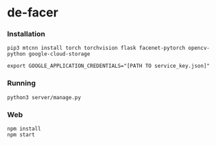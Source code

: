 # de-facer

### Installation

```
pip3 mtcnn install torch torchvision flask facenet-pytorch opencv-python google-cloud-storage

export GOOGLE_APPLICATION_CREDENTIALS="[PATH TO service_key.json]"
```

### Running
```
python3 server/manage.py
```

### Web
```
npm install
npm start
```
